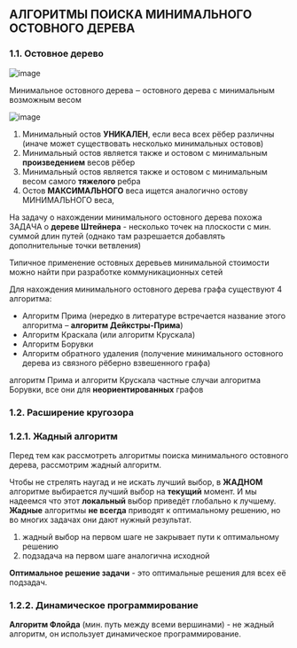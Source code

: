 ## АЛГОРИТМЫ ПОИСКА МИНИМАЛЬНОГО ОСТОВНОГО ДЕРЕВА
### 1.1. Остовное дерево

![image](https://github.com/mireashik/aood_3sem/assets/49165758/14b57cb0-8d96-4fe7-a766-713f134bd015)

Минимальное остовного дерева ‒ остовного дерева с минимальным возможным весом

![image](https://github.com/mireashik/aood_3sem/assets/49165758/7ba3eb37-909c-4ec6-b710-1b751330e869)

1. Минимальный остов **УНИКАЛЕН**, если веса всех рёбер различны (иначе может существовать несколько минимальных остовов)
2. Минимальный остов является также и остовом с минимальным **произведением** весов рёбер
3. Минимальный остов является также и остовом с минимальным весом самого **тяжелого** ребра
4. Остов **МАКСИМАЛЬНОГО** веса ищется аналогично остову МИНИМАЛЬНОГО веса,

На задачу о нахождении минимального остовного дерева похожа ЗАДАЧА о **дереве Штейнера** - несколько точек на плоскости с мин. суммой длин путей (однако там разрешается добавлять дополнительные точки ветвления)

Типичное применение остовных деревьев минимальной стоимости можно найти при разработке коммуникационных сетей

Для нахождения минимального остовного дерева графа существуют 4 алгоритма:
- Алгоритм Прима (нередко в литературе встречается название этого алгоритма – **алгоритм Дейкстры-Прима**)
- Алгоритм Краскала (или алгоритм Крускала)
- Алгоритм Борувки
- Алгоритм обратного удаления (получение минимального остовного  дерева из связного рёберно взвешенного графа)

алгоритм Прима и алгоритм Крускала частные случаи алгоритма Борувки, все они для **неориентированных** графов

### 1.2. Расширение кругозора
### 1.2.1. Жадный алгоритм
Перед тем как рассмотреть алгоритмы поиска минимального остовного дерева, рассмотрим жадный алгоритм. 

Чтобы не стрелять наугад и не искать лучший выбор, в **ЖАДНОМ** алгоритме выбирается лучший выбор на **текущий** момент. И мы надеемся что этот **локальный** выбор приведёт глобально к лучшему.
<br>
**Жадные** алгоритмы **не всегда** приводят к оптимальному решению, но во многих задачах они дают нужный результат.

1. жадный выбор на первом шаге не закрывает пути к оптимальному решению
2. подзадача на первом шаге аналогична исходной

**Оптимальное решение задачи** - это оптимальные решения для всех её подзадач.

### 1.2.2. Динамическое программирование
**Алгоритм Флойда** (мин. путь между всеми вершинами) - не жадный алгоритм, он использует динамическое программирование.

